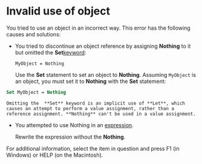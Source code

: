 
# Invalid use of object

You tried to use an object in an incorrect way. This error has the following causes and solutions:


- You tried to discontinue an object reference by assigning  **Nothing** to it but omitted the **Set**[keyword](b8bdf64f-5920-1ae9-16d0-b26d09524a30.md):
    
  ```
  MyObject = Nothing 
  ```


    Use the  **Set** statement to set an object to **Nothing**. Assuming `MyObject` is an object, you must set it to **Nothing** with the **Set** statement:
    


```vb
Set MyObject = Nothing 
  ```


    Omitting the  **Set** keyword is an implicit use of **Let**, which causes an attempt to perform a value assignment, rather than a reference assignment. **Nothing** can't be used in a value assignment.
    
- You attempted to use Nothing in an [expression](b8bdf64f-5920-1ae9-16d0-b26d09524a30.md).
    
    Rewrite the expression without the  **Nothing**.
    

For additional information, select the item in question and press F1 (in Windows) or HELP (on the Macintosh).

